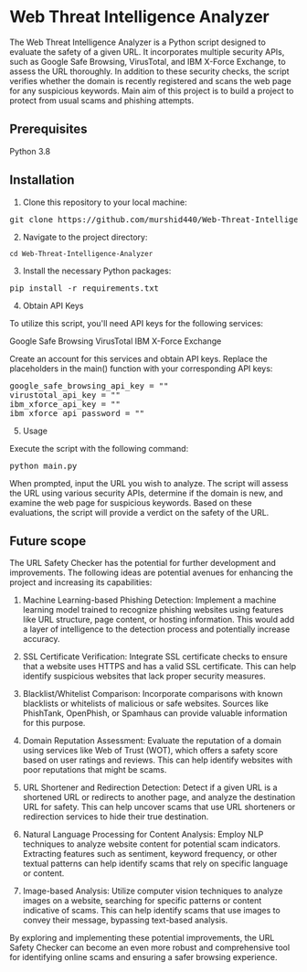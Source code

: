 # Web Threat Intelligence Analyzer

The Web Threat Intelligence Analyzer is a Python script designed to evaluate the safety of a given URL. It incorporates multiple security APIs, such as Google Safe Browsing, VirusTotal, and IBM X-Force Exchange, to assess the URL thoroughly. In addition to these security checks, the script verifies whether the domain is recently registered and scans the web page for any suspicious keywords. Main aim of this project is to build a project to protect from usual scams and phishing attempts. 

## Prerequisites

Python 3.8

## Installation

1. Clone this repository to your local machine:

<pre>
git clone https://github.com/murshid440/Web-Threat-Intelligence-Analyzer.git
</pre>

2. Navigate to the project directory:


```
cd Web-Threat-Intelligence-Analyzer
```


3. Install the necessary Python packages:

<pre>
pip install -r requirements.txt
</pre>


4. Obtain API Keys

To utilize this script, you'll need API keys for the following services:

Google Safe Browsing
VirusTotal
IBM X-Force Exchange

Create an account for this services and obtain API keys.
Replace the placeholders in the main() function with your corresponding API keys:

<pre>
google_safe_browsing_api_key = "<YOUR_API_KEY_HERE>"
virustotal_api_key = "<YOUR_API_KEY_HERE>"
ibm_xforce_api_key = "<YOUR_API_KEY_HERE>"
ibm_xforce_api_password = "<YOUR_API_PASSWORD_HERE>"
</pre>

5. Usage

Execute the script with the following command:

<pre>
python main.py
</pre>

When prompted, input the URL you wish to analyze. The script will  assess the URL using various security APIs, determine if the domain is new, and examine the web page for suspicious keywords. Based on these evaluations, the script will provide a verdict on the safety of the URL.

## Future scope

The URL Safety Checker has the potential for further development and improvements. The following ideas are potential avenues for enhancing the project and increasing its capabilities:

1. Machine Learning-based Phishing Detection: Implement a machine learning model trained to recognize phishing websites using features like URL structure, page content, or hosting information. This would add a layer of intelligence to the detection process and potentially increase accuracy.

2. SSL Certificate Verification: Integrate SSL certificate checks to ensure that a website uses HTTPS and has a valid SSL certificate. This can help identify suspicious websites that lack proper security measures.

3. Blacklist/Whitelist Comparison: Incorporate comparisons with known blacklists or whitelists of malicious or safe websites. Sources like PhishTank, OpenPhish, or Spamhaus can provide valuable information for this purpose.

4. Domain Reputation Assessment: Evaluate the reputation of a domain using services like Web of Trust (WOT), which offers a safety score based on user ratings and reviews. This can help identify websites with poor reputations that might be scams.

5. URL Shortener and Redirection Detection: Detect if a given URL is a shortened URL or redirects to another page, and analyze the destination URL for safety. This can help uncover scams that use URL shorteners or redirection services to hide their true destination.

6. Natural Language Processing for Content Analysis: Employ NLP techniques to analyze website content for potential scam indicators. Extracting features such as sentiment, keyword frequency, or other textual patterns can help identify scams that rely on specific language or content.

7. Image-based Analysis: Utilize computer vision techniques to analyze images on a website, searching for specific patterns or content indicative of scams. This can help identify scams that use images to convey their message, bypassing text-based analysis.

By exploring and implementing these potential improvements, the URL Safety Checker can become an even more robust and comprehensive tool for identifying online scams and ensuring a safer browsing experience.
